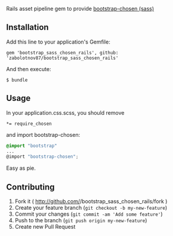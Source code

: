 Rails asset pipeline gem to provide [bootstrap-chosen (sass)](https://github.com/alxlit/bootstrap-chosen)

## Installation

Add this line to your application's Gemfile:

    gem 'bootstrap_sass_chosen_rails', github: 'zabolotnov87/bootstrap_sass_chosen_rails'

And then execute:

    $ bundle

## Usage

In your application.css.scss, you should remove  

    *= require_chosen
    
and import bootstrap-chosen:

```scss
@import "bootstrap"
...
@import "bootstrap-chosen";
```

Easy as pie.

## Contributing

1. Fork it ( http://github.com/<my-github-username>/bootstrap_sass_chosen_rails/fork )
2. Create your feature branch (`git checkout -b my-new-feature`)
3. Commit your changes (`git commit -am 'Add some feature'`)
4. Push to the branch (`git push origin my-new-feature`)
5. Create new Pull Request
